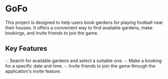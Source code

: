 # GoFo

This project is designed to help users book gardens for playing football near their houses. It offers a convenient way to find available gardens, make bookings, and invite friends to join the game.

## Key Features 
-. Search for available gardens and select a suitable one.
-. Make a booking for a specific date and time.
-. Invite friends to join the game through the application's invite feature.
